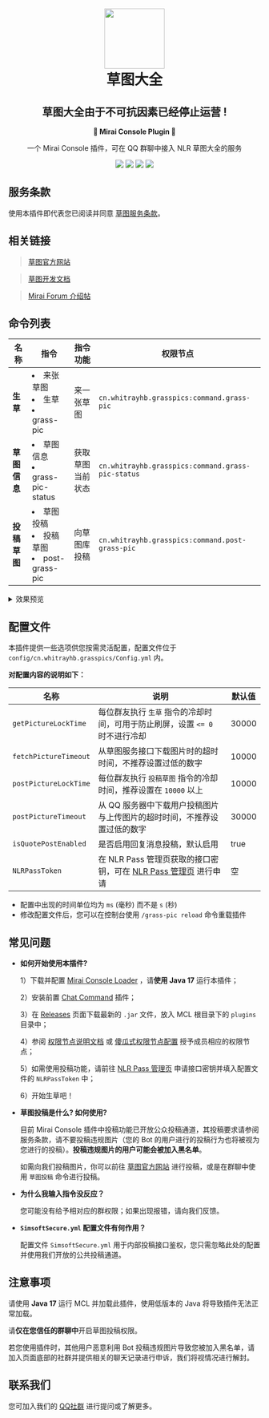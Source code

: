 <h1 align=center><img src="https://asset.simsoft.top/products/grass/icon.webp" width="120px" height="120px"><br>草图大全</h1>
<h2 align=center>草图大全由于不可抗因素已经停止运营 !</h2>
<p align=center><b>🤖 Mirai Console Plugin 🤖</b></p>

<p align=center>一个 Mirai Console 插件，可在 QQ 群聊中接入 NLR 草图大全的服务</p>
<p align=center>
  <a href="https://github.com/NLR-DevTeam/GrassPictures/tree/master/src/main"><img src="https://img.shields.io/codefactor/grade/github/NLR-DevTeam/GrassPictures?label=Code%20Quality"></a>
  <a href="https://github.com/NLR-DevTeam/GrassPictures/tree/master/src/main"><img src="https://img.shields.io/github/languages/code-size/NLR-DevTeam/GrassPictures?label=Code%20Size"></a>
  <a href="https://github.com/NLR-DevTeam/GrassPictures/releases/"><img src="https://img.shields.io/github/v/release/NLR-DevTeam/GrassPictures?label=Latest%20Release"></a>
  <a href="https://github.com/NLR-DevTeam/GrassPictures/stargazers"><img src="https://img.shields.io/github/stars/NLR-DevTeam/GrassPictures?label=Stars"></a>
</p>

## 服务条款

使用本插件即代表您已阅读并同意 [草图服务条款](https://grass.nlrdev.top/tos)。

## 相关链接

> [草图官方网站](https://grass.nlrdev.top)

> [草图开发文档](https://docs.simsoft.top/?doc=grass-dev-doc)

> [Mirai Forum 介绍帖](https://mirai.mamoe.net/topic/1965/grasspictures-随机获取生草插件)

## 命令列表

|名称|指令|指令功能|权限节点|
|--|--|--|--|
|**生草**|<li>来张草图</li><li>生草</li><li>grass-pic</li>|来一张草图|`cn.whitrayhb.grasspics:command.grass-pic`|
|**草图信息**|<li>草图信息</li><li>grass-pic-status</li>|获取草图当前状态|`cn.whitrayhb.grasspics:command.grass-pic-status`|
|**投稿草图**|<li>草图投稿</li><li>投稿草图</li><li>post-grass-pic</li>|向草图库投稿|`cn.whitrayhb.grasspics:command.post-grass-pic`|

<details>
  <summary>效果预览</summary>
  <p align=center>
    <img src="https://imgcdn.simsoft.top/1674283139-BE788259-842F-4583-A744-E5D786D62653.jpeg" width="300px">
    <img src="https://imgcdn.simsoft.top/1673953098-53A45BD7-A8F1-4581-BAEE-EBB5A7619A86.jpeg" width="300px">
    <img src="https://imgcdn.simsoft.top/1673953355-2A5D48FE-0C24-46C5-B6B7-139169EFECF5.jpeg" width="300px">
  </p>
</details>

## 配置文件

本插件提供一些选项供您按需灵活配置，配置文件位于 `config/cn.whitrayhb.grasspics/Config.yml` 内。

**对配置内容的说明如下：**

|名称|说明|默认值|
|--|--|--|
|`getPictureLockTime`|每位群友执行 `生草` 指令的冷却时间，可用于防止刷屏，设置 `<= 0` 时不进行冷却|30000|
|`fetchPictureTimeout`|从草图服务接口下载图片时的超时时间，不推荐设置过低的数字|10000|
|`postPictureLockTime`|每位群友执行 `投稿草图` 指令的冷却时间，推荐设置在 `10000` 以上|10000|
|`postPictureTimeout`|从 QQ 服务器中下载用户投稿图片与上传图片的超时时间，不推荐设置过低的数字|30000|
|`isQuotePostEnabled`|是否启用回复消息投稿，默认启用|true|
|`NLRPassToken`|在 NLR Pass 管理页获取的接口密钥，可在 [NLR Pass 管理页](https://pass.nlrdev.top/) 进行申请|空|

- 配置中出现的时间单位均为 `ms` (毫秒) 而不是 `s` (秒)
- 修改配置文件后，您可以在控制台使用 `/grass-pic reload` 命令重载插件
## 常见问题

- **如何开始使用本插件?**
  
  1）下载并配置 [Mirai Console Loader](//github.com/iTXTech/mirai-console-loader) ，请**使用 Java 17** 运行本插件；
  
  2）安装前置 [Chat Command](//github.com/project-mirai/chat-command) 插件；
  
  3）在 [Releases](//github.com/NLR-DevTeam/GrassPictures/releases) 页面下载最新的 `.jar` 文件，放入 MCL
根目录下的 `plugins` 目录中；
  
  4）参阅 [权限节点说明文档](https://docs.mirai.mamoe.net/console/Permissions.html) 或 [傻瓜式权限节点配置](https://github.com/orgs/NLR-DevTeam/discussions/7) 授予成员相应的权限节点；

  5）如需使用投稿功能，请前往 [NLR Pass 管理页](https://pass.nlrdev.top) 申请接口密钥并填入配置文件的 `NLRPassToken` 中；

  6）开始生草吧！
- **草图投稿是什么? 如何使用?**
  
  目前 Mirai Console 插件中投稿功能已开放公众投稿通道，其投稿要求请参阅服务条款，请不要投稿违规图片（您的 Bot
的用户进行的投稿行为也将被视为您进行的投稿）。**投稿违规图片的用户可能会被加入黑名单**。
  
  如需向我们投稿图片，你可以前往 [草图官方网站](//grass.nlrdev.top/) 进行投稿，或是在群聊中使用 `草图投稿` 命令进行投稿。
- **为什么我输入指令没反应？**
  
  您可能没有给予相对应的群权限；如果出现报错，请向我们反馈。
- **`SimsoftSecure.yml` 配置文件有何作用？**
  
  配置文件 `SimsoftSecure.yml` 用于内部投稿接口鉴权，您只需忽略此处的配置并使用我们开放的公共投稿通道。

## 注意事项

请使用 **Java 17** 运行 MCL 并加载此插件，使用低版本的 Java 将导致插件无法正常加载。

请**仅在您信任的群聊中**开启草图投稿权限。

若您使用插件时，其他用户恶意利用 Bot 投稿违规图片导致您被加入黑名单，请加入页面底部的社群并提供相关的聊天记录进行申诉，我们将视情况进行解封。

## 联系我们

您可加入我们的 [QQ社群](https://join.nlrdev.top) 进行提问或了解更多。
